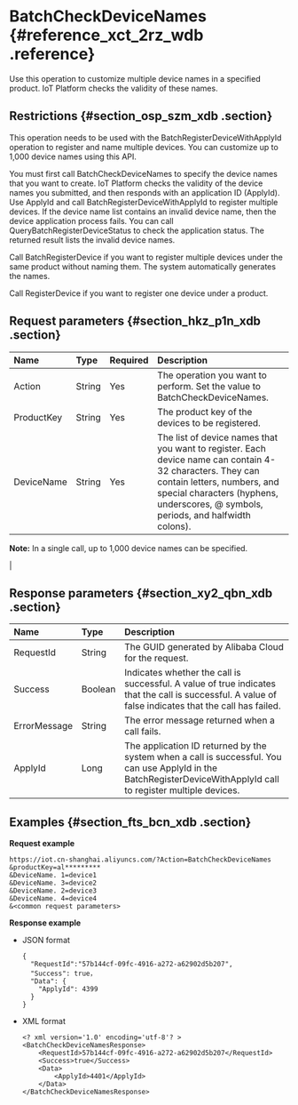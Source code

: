 # BatchCheckDeviceNames {#reference_xct_2rz_wdb .reference}

Use this operation to customize multiple device names in a specified product. IoT Platform checks the validity of these names.

## Restrictions {#section_osp_szm_xdb .section}

This operation needs to be used with the BatchRegisterDeviceWithApplyId operation to register and name multiple devices. You can customize up to 1,000 device names using this API.

You must first call BatchCheckDeviceNames to specify the device names that you want to create. IoT Platform checks the validity of the device names you submitted, and then responds with an application ID \(ApplyId\). Use ApplyId and call BatchRegisterDeviceWithApplyId to register multiple devices. If the device name list contains an invalid device name, then the device application process fails. You can call QueryBatchRegisterDeviceStatus to check the application status. The returned result lists the invalid device names.

Call BatchRegisterDevice if you want to register multiple devices under the same product without naming them. The system automatically generates the names.

Call RegisterDevice if you want to register one device under a product.

## Request parameters {#section_hkz_p1n_xdb .section}

|Name|Type|Required|Description|
|:---|:---|:-------|:----------|
|Action|String|Yes|The operation you want to perform. Set the value to BatchCheckDeviceNames.|
|ProductKey|String|Yes|The product key of the devices to be registered.|
|DeviceName|String|Yes| The list of device names that you want to register. Each device name can contain 4-32 characters. They can contain letters, numbers, and special characters \(hyphens, underscores, @ symbols, periods, and halfwidth colons\).

 **Note:** In a single call, up to 1,000 device names can be specified.

 |

## Response parameters {#section_xy2_qbn_xdb .section}

|Name|Type|Description|
|:---|:---|:----------|
|RequestId|String|The GUID generated by Alibaba Cloud for the request.|
|Success|Boolean|Indicates whether the call is successful. A value of true indicates that the call is successful. A value of false indicates that the call has failed.|
|ErrorMessage|String|The error message returned when a call fails. |
|ApplyId|Long|The application ID returned by the system when a call is successful. You can use ApplyId in the BatchRegisterDeviceWithApplyId call to register multiple devices.|

## Examples {#section_fts_bcn_xdb .section}

**Request example**

```
https://iot.cn-shanghai.aliyuncs.com/?Action=BatchCheckDeviceNames
&productKey=al*********
&DeviceName. 1=device1
&DeviceName. 3=device2
&DeviceName. 2=device3
&DeviceName. 4=device4
&<common request parameters>
```

**Response example**

-   JSON format

    ```
    {
      "RequestId":"57b144cf-09fc-4916-a272-a62902d5b207",
      "Success": true，
      "Data": {
        "ApplyId": 4399
      }
    }
    ```

-   XML format

    ```
    <? xml version='1.0' encoding='utf-8'? >
    <BatchCheckDeviceNamesResponse>
        <RequestId>57b144cf-09fc-4916-a272-a62902d5b207</RequestId>
        <Success>true</Success>
        <Data>
            <ApplyId>4401</ApplyId>
        </Data>
    </BatchCheckDeviceNamesResponse>
    ```


